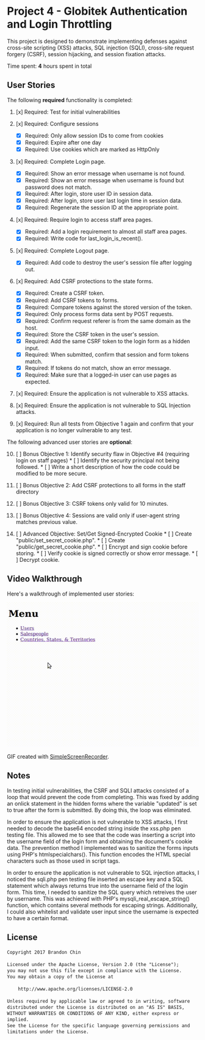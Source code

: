 # Project 4 - Globitek Authentication and Login Throttling

This project is designed to demonstrate implementing defenses against cross-site scripting (XSS) attacks, SQL injection (SQLI), cross-site request forgery (CSRF), session hijacking, and session fixation attacks.

Time spent: **4** hours spent in total

## User Stories

The following **required** functionality is completed:

1. [x] Required: Test for initial vulnerabilities

2. [x] Required: Configure sessions

    * [x] Required: Only allow session IDs to come from cookies
    * [x] Required: Expire after one day
    * [x] Required: Use cookies which are marked as HttpOnly

3. [x] Required: Complete Login page.

    * [x] Required: Show an error message when username is not found.
    * [x] Required: Show an error message when username is found but password does not match.
    * [x] Required: After login, store user ID in session data.
    * [x] Required: After login, store user last login time in session data.
    * [x] Required: Regenerate the session ID at the appropriate point.

4. [x] Required: Require login to access staff area pages.

    * [x] Required: Add a login requirement to almost all staff area pages.
    * [x] Required: Write code for last_login_is_recent().

5. [x] Required: Complete Logout page.

    * [x] Required: Add code to destroy the user's session file after logging out.

6. [x] Required: Add CSRF protections to the state forms.

    * [x] Required: Create a CSRF token.
    * [x] Required: Add CSRF tokens to forms.
    * [x] Required: Compare tokens against the stored version of the token.
    * [x] Required: Only process forms data sent by POST requests.
    * [x] Required: Confirm request referer is from the same domain as the host.
    * [x] Required: Store the CSRF token in the user's session.
    * [x] Required: Add the same CSRF token to the login form as a hidden input.
    * [x] Required: When submitted, confirm that session and form tokens match.
    * [x] Required: If tokens do not match, show an error message.
    * [x] Required: Make sure that a logged-in user can use pages as expected.

7. [x] Required: Ensure the application is not vulnerable to XSS attacks.

8. [x] Required: Ensure the application is not vulnerable to SQL Injection attacks.

9. [x] Required: Run all tests from Objective 1 again and confirm that your application is no longer vulnerable to any test.

The following advanced user stories are **optional**:

10. [ ] Bonus Objective 1: Identify security flaw in Objective #4 (requiring login on staff pages)
        * [ ] Identify the security principal not being followed.
        * [ ] Write a short description of how the code could be modified to be more secure.

11. [ ] Bonus Objective 2: Add CSRF protections to all forms in the staff directory

12. [ ] Bonus Objective 3: CSRF tokens only valid for 10 minutes.

13. [ ] Bonus Objective 4: Sessions are valid only if user-agent string matches previous value.

14. [ ] Advanced Objective: Set/Get Signed-Encrypted Cookie
        * [ ] Create "public/set_secret_cookie.php".
        * [ ] Create "public/get_secret_cookie.php".
        * [ ] Encrypt and sign cookie before storing.
        * [ ] Verify cookie is signed correctly or show error message.
        * [ ] Decrypt cookie.

## Video Walkthrough

Here's a walkthrough of implemented user stories:

<img src='https://github.com/brandonmchin/CodePath/blob/master/Week2/Images/week2_demo.gif' title='Video Walkthrough' alt='Video Walkthrough' />

GIF created with [SimpleScreenRecorder](http://www.maartenbaert.be/simplescreenrecorder/).

## Notes

In testing initial vulnerabilities, the CSRF and SQLI attacks consisted of a loop that would prevent the code from completing.  This was fixed by adding an onlick statement in the hidden forms where the variable "updated" is set to true after the form is submitted.  By doing this, the loop was eliminated.

In order to ensure the application is not vulnerable to XSS attacks, I first needed to decode the base64 encoded string inside the xss.php pen testing file.  This allowed me to see that the code was inserting a script into the username field of the login form and obtaining the document's cookie data.  The prevention method I implemented was to sanitize the forms inputs using PHP's htmlspecialchars().  This function encodes the HTML special characters such as those used in script tags.

In order to ensure the application is not vulnerable to SQL injection attacks, I noticed the sqli.php pen testing file inserted an escape key and a SQL statement which always returns true into the username field of the login form.  This time, I needed to sanitize the SQL query which retreives the user by username.  This was achieved with PHP's mysqli_real_escape_string() function, which contains several methods for escaping strings.  Additionally, I could also whitelist and validate user input since the username is expected to have a certain format.

## License

    Copyright 2017 Brandon Chin

    Licensed under the Apache License, Version 2.0 (the "License");
    you may not use this file except in compliance with the License.
    You may obtain a copy of the License at

        http://www.apache.org/licenses/LICENSE-2.0

    Unless required by applicable law or agreed to in writing, software
    distributed under the License is distributed on an "AS IS" BASIS,
    WITHOUT WARRANTIES OR CONDITIONS OF ANY KIND, either express or implied.
    See the License for the specific language governing permissions and
    limitations under the License.

